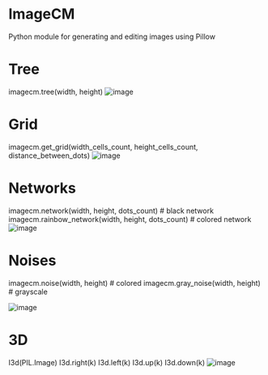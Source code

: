 # ImageCM
Python module for generating and editing images using Pillow

# Tree

imagecm.tree(width, height)
![image](https://user-images.githubusercontent.com/84366597/230128699-fb3709e8-bef0-4a08-8e31-16d84852b203.png)

# Grid

imagecm.get_grid(width_cells_count, height_cells_count, distance_between_dots)
![image](https://user-images.githubusercontent.com/84366597/230128776-da0d1fd2-0dde-4c1d-a536-4a8db00c8b0d.png)

# Networks
imagecm.network(width, height, dots_count) # black network
imagecm.rainbow_network(width, height, dots_count) # colored network
![image](https://user-images.githubusercontent.com/84366597/230130550-e71416b4-a929-44ec-a435-1e803b4b36d5.png)


# Noises
imagecm.noise(width, height) # colored
imagecm.gray_noise(width, height) # grayscale

![image](https://user-images.githubusercontent.com/84366597/230130701-94d50493-f841-4b4f-b95e-602635a96b3e.png)


# 3D
I3d(PIL.Image)
I3d.right(k)
I3d.left(k)
I3d.up(k)
I3d.down(k)
![image](https://user-images.githubusercontent.com/84366597/230131032-d6f9bc85-9a1d-4df8-86f7-b1b1dc464132.png)
